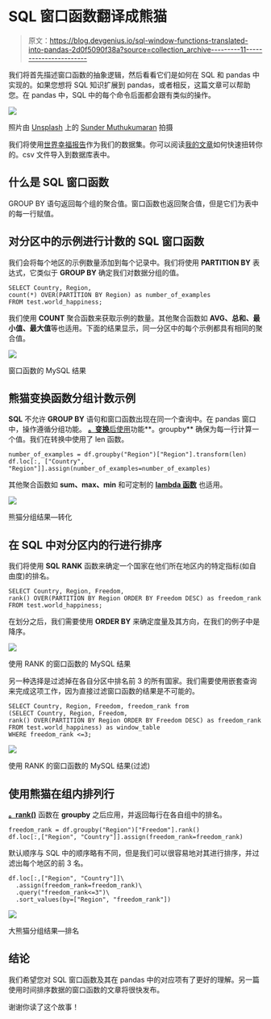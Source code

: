 # SQL 窗口函数翻译成熊猫

> 原文：<https://blog.devgenius.io/sql-window-functions-translated-into-pandas-2d0f5090f38a?source=collection_archive---------11----------------------->

我们将首先描述窗口函数的抽象逻辑，然后看看它们是如何在 SQL 和 pandas 中实现的。如果您想将 SQL 知识扩展到 pandas，或者相反，这篇文章可以帮助您。在 pandas 中，SQL 中的每个命令后面都会跟有类似的操作。

![](img/2dff509bb18a9679ec189ba90aa30ff3.png)

照片由 [Unsplash](https://unsplash.com?utm_source=medium&utm_medium=referral) 上的 [Sunder Muthukumaran](https://unsplash.com/fr/@sunder_2k25?utm_source=medium&utm_medium=referral) 拍摄

我们将使用[世界幸福报告](https://www.kaggle.com/datasets/unsdsn/world-happiness?resource=download)作为我们的数据集。你可以阅读[我的文章](/import-excel-spreadsheets-to-database-with-pandas-2d7af5faee4f)如何快速扭转你的。csv 文件导入到数据库表中。

## 什么是 SQL 窗口函数

GROUP BY 语句返回每个组的聚合值。窗口函数也返回聚合值，但是它们为表中的每一行赋值。

## 对分区中的示例进行计数的 SQL 窗口函数

我们会将每个地区的示例数量添加到每个记录中。我们将使用 **PARTITION BY** 表达式，它类似于 **GROUP BY** 确定我们对数据分组的值。

```
SELECT Country, Region,
count(*) OVER(PARTITION BY Region) as number_of_examples
FROM test.world_happiness; 
```

我们使用 **COUNT** 聚合函数来获取示例的数量。其他聚合函数如 **AVG、总和、最小值、最大值**等也适用。下面的结果显示，同一分区中的每个示例都具有相同的聚合值。

![](img/f5dffd680956445ad4a5636f5881e564.png)

窗口函数的 MySQL 结果

## 熊猫变换函数分组计数示例

**SQL** 不允许 **GROUP BY** 语句和窗口函数出现在同一个查询中。在 pandas 窗口中，操作遵循分组功能。 [**。变换**后使用](https://pandas.pydata.org/docs/reference/api/pandas.DataFrame.transform.html)功能**。groupby** 确保为每一行计算一个值。我们在转换中使用了 len 函数。

```
number_of_examples = df.groupby("Region")["Region"].transform(len)
df.loc[:, ["Country", "Region"]].assign(number_of_examples=number_of_examples)
```

其他聚合函数如 **sum、max、min** 和可定制的 [**lambda 函数**](https://realpython.com/python-lambda/) 也适用。

![](img/3480ad29c9b0731afd2e677a679a9d27.png)

熊猫分组结果—转化

## 在 SQL 中对分区内的行进行排序

我们将使用 **SQL** **RANK** 函数来确定一个国家在他们所在地区内的特定指标(如自由度)的排名。

```
SELECT Country, Region, Freedom,
rank() OVER(PARTITION BY Region ORDER BY Freedom DESC) as freedom_rank
FROM test.world_happiness;
```

在划分之后，我们需要使用 **ORDER BY** 来确定度量及其方向，在我们的例子中是降序。

![](img/2048cdae115796ecb9d02545a7a3d529.png)

使用 RANK 的窗口函数的 MySQL 结果

另一种选择是过滤掉在各自分区中排名前 3 的所有国家。我们需要使用嵌套查询来完成这项工作，因为直接过滤窗口函数的结果是不可能的。

```
SELECT Country, Region, Freedom, freedom_rank from
(SELECT Country, Region, Freedom,
rank() OVER(PARTITION BY Region ORDER BY Freedom DESC) as freedom_rank
FROM test.world_happiness) as window_table
WHERE freedom_rank <=3;
```

![](img/2ed6d5f93ed60a9a1835945086299db6.png)

使用 RANK 的窗口函数的 MySQL 结果(过滤)

## 使用熊猫在组内排列行

[**。rank()**](https://pandas.pydata.org/docs/reference/api/pandas.DataFrame.rank.html) 函数在 **groupby** 之后应用，并返回每行在各自组中的排名。

```
freedom_rank = df.groupby("Region")["Freedom"].rank()
df.loc[:,["Region", "Country"]].assign(freedom_rank=freedom_rank)
```

默认顺序与 SQL 中的顺序略有不同，但是我们可以很容易地对其进行排序，并过滤出每个地区的前 3 名。

```
df.loc[:,["Region", "Country"]]\
  .assign(freedom_rank=freedom_rank)\
  .query("freedom_rank<=3")\
  .sort_values(by=["Region", "freedom_rank"])
```

![](img/861f26ad6e133b3fabfc52d1ea44af98.png)

大熊猫分组结果—排名

## 结论

我们希望您对 SQL 窗口函数及其在 pandas 中的对应项有了更好的理解。另一篇使用时间排序数据的窗口函数的文章将很快发布。

谢谢你读了这个故事！